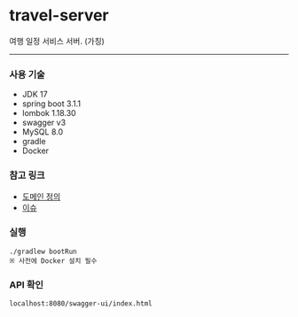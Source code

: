 # travel-server
여행 일정 서비스 서버. (가칭) 

----------------------------------

### 사용 기술
- JDK 17
- spring boot 3.1.1
- lombok 1.18.30
- swagger v3
- MySQL 8.0
- gradle
- Docker

### 참고 링크
- [도메인 정의](https://github.com/DENEB1593/travel-server/wiki/%EB%8F%84%EB%A9%94%EC%9D%B8-%EC%A0%95%EC%9D%98)
- [이슈](https://github.com/DENEB1593/travel-server/issues)

### 실행
    ./gradlew bootRun 
    ※ 사전에 Docker 설치 필수

### API 확인
    localhost:8080/swagger-ui/index.html

